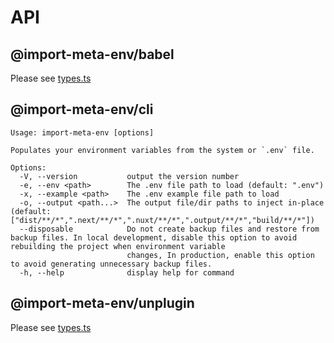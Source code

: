 # API

## @import-meta-env/babel

Please see [types.ts](https://github.com/iendeavor/import-meta-env/blob/main/packages/babel/src/types.ts)

## @import-meta-env/cli

```
Usage: import-meta-env [options]

Populates your environment variables from the system or `.env` file.

Options:
  -V, --version           output the version number
  -e, --env <path>        The .env file path to load (default: ".env")
  -x, --example <path>    The .env example file path to load
  -o, --output <path...>  The output file/dir paths to inject in-place (default: ["dist/**/*",".next/**/*",".nuxt/**/*",".output/**/*","build/**/*"])
  --disposable            Do not create backup files and restore from backup files. In local development, disable this option to avoid rebuilding the project when environment variable
                          changes, In production, enable this option to avoid generating unnecessary backup files.
  -h, --help              display help for command
```

## @import-meta-env/unplugin

Please see [types.ts](https://github.com/iendeavor/import-meta-env/blob/main/packages/unplugin/src/types.ts)
